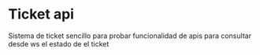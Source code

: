 # Ticket api
Sistema de ticket sencillo para probar funcionalidad de apis para consultar desde ws el estado de el ticket